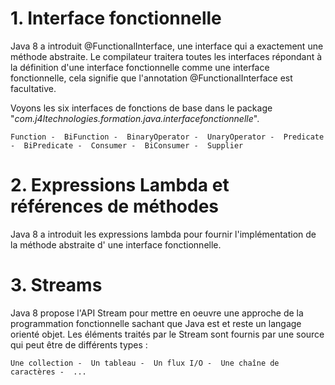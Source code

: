 # **1. Interface fonctionnelle**

Java 8 a introduit @FunctionalInterface, une interface qui a exactement une méthode abstraite. 
Le compilateur traitera toutes les interfaces répondant à la définition d'une interface fonctionnelle comme une interface fonctionnelle, cela
signifie que l'annotation @FunctionalInterface est facultative.

Voyons les six interfaces de fonctions de base dans le package "_com.j4ltechnologies.formation.java.interfacefonctionnelle_".

`Function - 
BiFunction - 
BinaryOperator - 
UnaryOperator - 
Predicate - 
BiPredicate - 
Consumer - 
BiConsumer - 
Supplier`

# **2. Expressions Lambda et références de méthodes**
Java 8 a introduit les expressions lambda pour fournir l'implémentation de la méthode abstraite d' une interface fonctionnelle.

# **3. Streams**
Java 8 propose l'API Stream pour mettre en oeuvre une approche de la programmation fonctionnelle sachant que Java est et reste un langage orienté objet.
Les éléments traités par le Stream sont fournis par une source qui peut être de différents types :

`Une collection - 
Un tableau - 
Un flux I/O - 
Une chaîne de caractères - 
...`